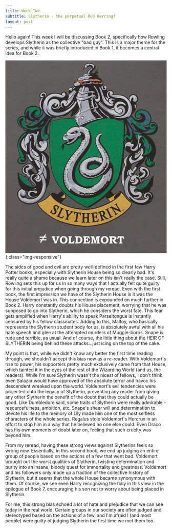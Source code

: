 ```yaml
---
title: Week Two
subtitle: Slytherin - the perpetual Red Herring?
layout: post
---
```

Hello again! This week I will be discussing Book 2, specifically how Rowling develops Slytherin as the collective "bad guy". This is a major theme for the series, and while it was briefly introduced in Book 1, it becomes a central idea for Book 2. 

![Slytherin ≠ Voldemort](/assets/images/Week_2_Slytherin_Not_Voldemort.jpg){:class="img-responsive"}

The sides of good and evil are pretty well-defined in the first few Harry Potter books, especially with Slytherin House being so clearly bad. It's really quite a shame because we learn later on this isn't really the case. Still, Rowling sets this up for us in so many ways that I actually felt quite guilty for this initial prejudice when going through my reread. Even with the first book, the first impression we have of the Slytherin House is it was the House Voldemort was in. This connection is expounded on much further in Book 2. Harry constantly doubts his House placement, worrying that he was supposed to go into Slytherin, which he considers the worst fate. This fear gets amplified when Harry's ability to speak Parseltongue is instantly censured by his fellow classmates. Adding to this, Malfoy, who basically represents the Slytherin student body for us, is absolutely awful with all his hate speech and glee at the attempted murders of Muggle-borns. Snape is rude and terrible, as usual. And of course, the little thing about the HEIR OF SLYTHERIN being behind these attacks...just icing on the top of the cake.

My point is that, while we didn't know any better the first time reading through, we shouldn't accept this bias now as a re-reader. With Voldemort's rise to power, his supporters pretty much exclusively came from that House, which tainted it in the eyes of the rest of the Wizarding World (and us, the readers). While I'm sure Slytherin wasn't the nicest of fellows, I don't think even Salazar would have approved of the absolute terror and havoc his descendent wreaked upon the world. Voldemort's evil tendencies were projected onto the legacy of Slytherin, preventing any reader from giving any other Slytherin the benefit of the doubt that they could actually be good. Like Dumbledore said, some traits of Slytherin were really admirable - resourcefulness, ambition, etc. Snape's sheer will and determination to devote his life to the memory of Lily made him one of the most selfless characters of the whole series. Regalus stole Voldemort's Horcrux in an effort to stop him in a way that he believed no one else could. Even Draco has his own moments of doubt later on, feeling that such cruelty was beyond him.  

From my reread, having these strong views against Slytherins feels so wrong now. Essentially, in this second book, we end up judging an entire group of people based on the actions of a few that went bad. Voldemort brought out the worst qualities of Slytherin, twisting determination and purity into an insane, bloody quest for immortality and greatness. Voldemort and his followers only made up a fraction of the collective history of Slytherin, but it seems that the whole House became synonymous with them. Of course, we see even Harry recognizing the folly in this view in the epilogue of Book 7, encouraging his son not to worry about being placed in Slytherin.

For me, this strong bias echoed a lot of hate and prejudice that we can see today in the real world. Certain groups in our society are often judged and stereotyped based on the actions of a few, and I'm afraid I (and most people) were guilty of judging Slytherin the first time we met them too.